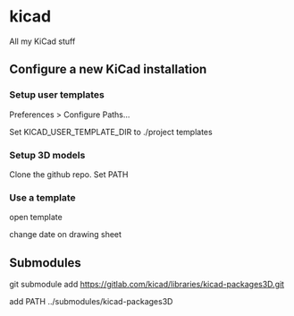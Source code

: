 # kicad
All my KiCad stuff

## Configure a new KiCad installation

### Setup user templates
Preferences > Configure Paths...

Set KICAD_USER_TEMPLATE_DIR to ./project templates

### Setup 3D models

Clone the github repo. Set PATH

### Use a template
open template

change date on drawing sheet


## Submodules
git submodule add https://gitlab.com/kicad/libraries/kicad-packages3D.git

add PATH ../submodules/kicad-packages3D
